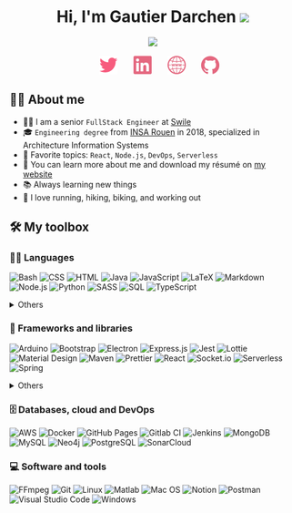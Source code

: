 <!-- color=#E5677F -->

<h1 align="center">Hi, I'm Gautier Darchen <img src="https://media.giphy.com/media/hvRJCLFzcasrR4ia7z/giphy.gif" width="35"></h1>
<p align="center">
  <a href="https://gdarchen.github.io"><img src="https://readme-typing-svg.herokuapp.com?duration=3500&color=E5677F&font=Fira+Mono&lines=FullStack+engineer+%F0%9F%91%A8%E2%80%8D%F0%9F%92%BB;React;Node.js;AWS;Serverless;Docker;DevOps;Java;etc.&center=true&width=500&height=50"></a>

  <!-- Social icons section -->
<p align="center">
  &#8287;&#8287;&#8287;&#8287;&#8287;
  <a href="https://twitter.com/gdarchen"><img width="32px" alt="Twitter" title="Twitter" src="./.README/twitter.png"/></a>
  &#8287;&#8287;&#8287;&#8287;&#8287;
  <a href="https://www.linkedin.com/in/gautierdarchen/"><img width="32px" alt="LinkedIn" title="LinkedIn" src="./.README/linkedin.png"/></a>
  &#8287;&#8287;&#8287;&#8287;&#8287;
  <a href="https://gdarchen.github.io/"><img width="32px" alt="Website" title="Website" src="./.README/website.png"></a>
  &#8287;&#8287;&#8287;&#8287;&#8287;
  <a href="https://github.com/gdarchen?tab=repositories"><img width="32px" alt="Repositories" title="Repositories" src="./.README/github.png"></a>
</p>

</p>

## 💁‍♂️ About me

- 🧑‍💻 I am a senior `FullStack Engineer` at [Swile](https://swile.co)
- 🎓 `Engineering degree` from [INSA Rouen](https://www.insa-rouen.fr/) in 2018, specialized in Architecture Information Systems
- 🌟 Favorite topics: `React`, `Node.js`, `DevOps`, `Serverless`
- 🔗 You can learn more about me and download my résumé on [my website](https://gdarchen.github.io/)
- 📚 Always learning new things
- 💪 I love running, hiking, biking, and working out

## 🛠️ My toolbox

### 👨‍💻 Languages

<p>
    <!-- Bash -->
    <img alt="Bash" src="https://img.shields.io/badge/Bash-121011.svg?logo=gnu-bash&logoColor=white">
    <!-- CSS -->
    <img alt="CSS" src="https://img.shields.io/badge/CSS-1572B6.svg?logo=css3&logoColor=white">
    <!-- HTML -->
    <img alt="HTML" src="https://img.shields.io/badge/HTML-E34F26.svg?logo=html5&logoColor=white">
    <!-- Java -->
    <img alt="Java" src="https://img.shields.io/badge/Java-007396.svg?logo=java&logoColor=white">
    <!-- JavaScript -->
    <img alt="JavaScript" src="https://img.shields.io/badge/JavaScript-F7DF1E.svg?logo=javascript&logoColor=black">
    <!-- LaTeX -->
    <img alt="LaTeX" src="https://img.shields.io/badge/LaTeX-008080.svg?logo=LaTeX&logoColor=white">
    <!-- Markdown -->
    <img alt="Markdown" src="https://img.shields.io/badge/Markdown-000000.svg?logo=markdown&logoColor=white">
    <!-- Node.js -->
    <img alt="Node.js" src="https://img.shields.io/badge/Node.js-43853D.svg?logo=node.js&logoColor=white">
    <!-- Python -->
    <img alt="Python" src="https://img.shields.io/badge/Python-14354C.svg?logo=python&logoColor=white">
    <!-- Sass -->
    <img alt="SASS" src="https://img.shields.io/badge/Sass-hotpink.svg?logo=SASS&logoColor=white">
    <!-- SQL -->
    <img alt="SQL" src="https://custom-icon-badges.herokuapp.com/badge/SQL-025E8C.svg?logo=database&logoColor=white">
    <!-- TypeScript -->
    <img alt="TypeScript" src="https://img.shields.io/badge/TypeScript-007ACC.svg?logo=typescript&logoColor=white">
    <details>
        <summary>Others</summary>
          <!-- C -->
          <img alt="C" src="https://custom-icon-badges.herokuapp.com/badge/C-03599C.svg?logo=c-in-hexagon&logoColor=white">
          <!-- C++ -->
          <img alt="C++" src="https://custom-icon-badges.herokuapp.com/badge/C++-9C033A.svg?logo=cpp2&logoColor=white">
          <!-- PHP -->
          <img alt="PHP" src="https://img.shields.io/badge/PHP-777BB4.svg?logo=php&logoColor=white">
    </details>
</p>

### 🧰 Frameworks and libraries

<p>
    <!-- Arduino -->
    <img alt="Arduino" src="https://img.shields.io/badge/-Arduino-00979D?logo=Arduino&logoColor=white">
    <!-- Bootstrap -->
    <img alt="Bootstrap" src="https://img.shields.io/badge/Bootstrap-7952B3.svg?logo=bootstrap&logoColor=white">
    <!-- Electron -->
    <img alt="Electron" src="https://img.shields.io/badge/Electron-20232e.svg?logo=electron&logoColor=white">
    <!-- Express.js -->
    <img alt="Express.js" src="https://img.shields.io/badge/Express.js-404d59.svg?logo=express&logoColor=white">
    <!-- Jest -->
    <img alt="Jest" src="https://img.shields.io/badge/Jest-C21325.svg?logo=jest&logoColor=white">
    <!-- Lottie -->
    <img alt="Lottie" src="https://img.shields.io/badge/Lottie-FF5A5F.svg?logo=airbnb&logoColor=white">
    <!-- Material Design -->
    <img alt="Material Design" src="https://img.shields.io/badge/Material%20Design-0081CB.svg?logo=material-design&logoColor=white">
    <!-- Maven -->
    <img alt="Maven" src="https://img.shields.io/badge/Maven-C71A36.svg?logo=apache-maven&logoColor=white">
    <!-- Prettier -->
    <img alt="Prettier" src="https://img.shields.io/badge/Prettier-F7B93E.svg?logo=prettier&logoColor=black">
    <!-- React -->
    <img alt="React" src="https://img.shields.io/badge/React-20232a.svg?logo=react&logoColor=%2361DAFB">
    <!-- Socket.io -->
    <img alt="Socket.io" src="https://img.shields.io/badge/Socket.io-010101.svg?logo=socket.io&logoColor=white">
    <!-- Serverless -->
    <img alt="Serverless" src="https://img.shields.io/badge/Serverless-FD5750.svg?logo=serverless&logoColor=white">
    <!-- Spring -->
    <img alt="Spring" src="https://img.shields.io/badge/Spring-6DB33F.svg?logo=spring&logoColor=white">
    <details>
        <summary>Others</summary>
        <!-- Angular -->
        <img alt="Angular" src="https://img.shields.io/badge/Angular-DD0031.svg?logo=angular&logoColor=white">
        <!-- Django -->
        <img alt="Django" src="https://img.shields.io/badge/Django-092E20.svg?logo=django&logoColor=white">
        <!-- Flutter -->
        <img alt="Flutter" src="https://img.shields.io/badge/Flutter-02569B.svg?logo=flutter&logoColor=white">
        <!-- Symfony -->
        <img alt="Symfony" src="https://img.shields.io/badge/Symfony-111111.svg?logo=symfony&logoColor=white">
    </details>
</p>

### 🗄️ Databases, cloud and DevOps

<p>
    <!-- AWS -->
    <img alt="AWS" src="https://img.shields.io/badge/AWS-232F3E.svg?logo=amazon-aws&logoColor=white">
    <!-- Docker -->
    <img alt="Docker" src="https://img.shields.io/badge/Docker-2496ED.svg?logo=docker&logoColor=white">
    <!-- GitHub Pages -->
    <img alt="GitHub Pages" src="https://img.shields.io/badge/GitHub%20Pages-327FC7.svg?logo=github&logoColor=white">
    <!-- Gitlab CI -->
    <img alt="Gitlab CI" src="https://img.shields.io/badge/Gitlab%20CI-20232a.svg?logo=GitLab&logoColor=FC6D26">
    <!-- Jenkins -->
    <img alt="Jenkins" src="https://img.shields.io/badge/Jenkins-D24939.svg?logo=jenkins&logoColor=white">
    <!-- MongoDB -->
    <img alt="MongoDB" src ="https://img.shields.io/badge/MongoDB-4ea94b.svg?logo=mongodb&logoColor=white">
    <!-- MySQL -->
    <img alt="MySQL" src="https://img.shields.io/badge/MySQL-00f.svg?logo=mysql&logoColor=white">
    <!-- Neo4j -->
    <img alt="Neo4j" src="https://img.shields.io/badge/Neo4j-008CC1.svg?logo=neo4j&logoColor=white">
    <!-- PostgreSQL -->
    <img alt="PostgreSQL" src ="https://img.shields.io/badge/PostgreSQL-316192.svg?logo=postgresql&logoColor=white">
    <!-- SonarCloud -->
    <img alt="SonarCloud" src="https://img.shields.io/badge/SonarCloud-F3702A.svg?logo=SonarCloud&logoColor=white">
</p>

### 💻 Software and tools

<p>
    <!-- FFmpeg -->
    <img alt="FFmpeg" src="https://img.shields.io/badge/FFmpeg-007808.svg?logo=ffmpeg&logoColor=white">
    <!-- Git -->
    <img alt="Git" src="https://img.shields.io/badge/Git-F05033.svg?logo=git&logoColor=white">
    <!-- Linux -->
    <img alt="Linux" src="https://img.shields.io/badge/Linux-FCC624.svg?logo=linux&logoColor=black">
    <!-- Matlab -->
    <img alt="Matlab" src="https://img.shields.io/badge/Matlab-ff8605.svg?logo=matrix&logoColor=white">
    <!-- Mac OS -->
    <img alt="Mac OS" src="https://img.shields.io/badge/Mac%20OS-000000.svg?logo=apple&logoColor=white">
    <!-- Notion -->
    <img alt="Notion" src="https://img.shields.io/badge/Notion-010101.svg?logo=notion&logoColor=white">
    <!-- Postman -->
    <img alt="Postman" src="https://img.shields.io/badge/Postman-FF6C37?logo=postman&logoColor=white">
    <!-- Visual Studio Code -->
    <img alt="Visual Studio Code" src="https://img.shields.io/badge/Visual%20Studio%20Code-0078d7.svg?logo=visual-studio-code&logoColor=white">
    <!-- Windows -->
    <img alt="Windows" src="https://img.shields.io/badge/Windows-0078D6.svg?logo=windows&logoColor=white">
</p>
